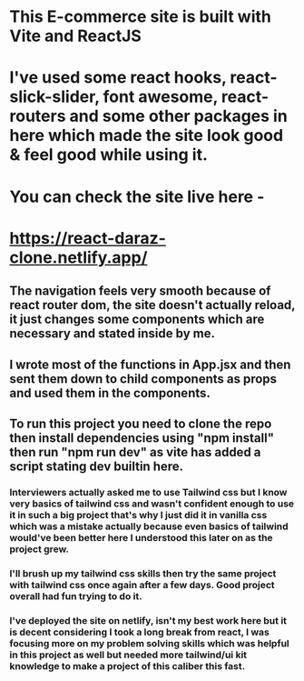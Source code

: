 # This E-commerce site is built with Vite and ReactJS
# I've used some react hooks, react-slick-slider, font awesome, react-routers and some other packages in here which made the site look good & feel good while using it.
# You can check the site live here - 
# https://react-daraz-clone.netlify.app/
## The navigation feels very smooth because of react router dom, the site doesn't actually reload, it just changes some components which are necessary and stated inside by me.
## I wrote most of the functions in App.jsx and then sent them down to child components as props and used them in the components.
## To run this project you need to clone the repo then install dependencies using "npm install" then run "npm run dev" as vite has added a script stating dev builtin here.
### Interviewers actually asked me to use Tailwind css but I know very basics of tailwind css and wasn't confident enough to use it in such a big project that's why I just did it in vanilla css which was a mistake actually because even basics of tailwind would've been better here I understood this later on as the project grew.
### I'll brush up my tailwind css skills then try the same project with tailwind css once again after a few days. Good project overall had fun trying to do it.
### I've deployed the site on netlify, isn't my best work here but it is decent considering I took a long break from react, I was focusing more on my problem solving skills which was helpful in this project as well but needed more tailwind/ui kit knowledge to make a project of this caliber this fast.
